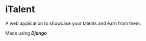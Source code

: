# iTalent

A web application to showcase your talents and earn from them.

Made using <b><i>Django</i></b>
